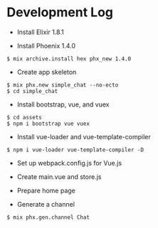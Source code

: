 # Development Log

* Install Elixir 1.8.1

* Install Phoenix 1.4.0

```
$ mix archive.install hex phx_new 1.4.0
```

* Create app skeleton

```
$ mix phx.new simple_chat --no-ecto
$ cd simple_chat
```

* Install bootstrap, vue, and vuex

```
$ cd assets
$ npm i bootstrap vue vuex
```

* Install vue-loader and vue-template-compiler

```
$ npm i vue-loader vue-template-compiler -D
```

* Set up webpack.config.js for Vue.js
* Create main.vue and store.js
* Prepare home page

* Generate a channel

```
$ mix phx.gen.channel Chat
```
